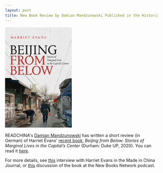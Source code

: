 ```yaml
---
layout: post
title: New Book Review by Damian Mandzunowski Published in the Historische Zeitschrift
---
```


<span class="image left"><img src="/assets/images/evans-beijing.jpg" alt="" title="" style="max-width: 220px"></span>

READCHINA's [Damian Mandzunowski](https://readchina.github.io/team/damian.html) has written a short review (in German) of Harriet Evans' [recent book](https://www.dukeupress.edu/beijing-from-below), *Beijing from Below: Stories of Marginal Lives in the Capital’s Center* (Durham: Duke UP, 2020). You can read it [here](https://www.degruyter.com/document/doi/10.1515/hzhz-2022-1262/html).

For more details, see [this](https://madeinchinajournal.com/2021/06/15/beijing-from-below-a-conversation-with-harriet-evans/) interview with Harriet Evans in the Made in China Journal, or [this](https://newbooksnetwork.com/beijing-from-below) discussion of the book at the New Books Network podcast.
